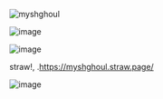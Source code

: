 <p align="left"> <img src="https://komarev.com/ghpvc/?username=myshghoul&label=%20stalkers&color=0e75b6&style=flat" alt="myshghoul" /> </p>

![image](https://github.com/user-attachments/assets/52f572bc-a272-42c9-a4d6-c8a482b77d3e)

![image](https://github.com/user-attachments/assets/ace2eec7-b5b7-4a2d-952a-bd108e7c6ad2)

  straw!,  .https://myshghoul.straw.page/

![image](https://github.com/user-attachments/assets/2eadc197-45e9-4eb1-a57e-4e1a9e82783e)
